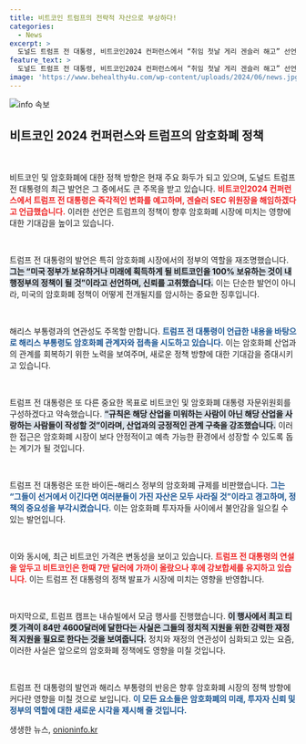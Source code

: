 ```yaml
---
title: 비트코인 트럼프의 전략적 자산으로 부상하다!
categories:
  - News
excerpt: >
  도널드 트럼프 전 대통령, 비트코인2024 컨퍼런스에서 “취임 첫날 게리 겐슬러 해고” 선언! 암호화폐 전략적 비축 공약하며 청중 환호 이끌어냈다. 해리스 부통령도 암호화폐 업계와의 관계 회복에 나선다.
feature_text: >
  도널드 트럼프 전 대통령, 비트코인2024 컨퍼런스에서 “취임 첫날 게리 겐슬러 해고” 선언! 암호화폐 전략적 비축 공약하며 청중 환호 이끌어냈다. 해리스 부통령도 암호화폐 업계와의 관계 회복에 나선다.
image: 'https://www.behealthy4u.com/wp-content/uploads/2024/06/news.jpg'
---
```


<p><img src="https://www.behealthy4u.com/wp-content/uploads/2024/06/news.jpg" alt="info 속보" /></p>

<h2 data-ke-size="size26">비트코인 2024 컨퍼런스와 트럼프의 암호화폐 정책</h2>

<p data-ke-size="size16">&nbsp;</p>

<p>비트코인 및 암호화폐에 대한 정책 방향은 현재 주요 화두가 되고 있으며, 도널드 트럼프 전 대통령의 최근 발언은 그 중에서도 큰 주목을 받고 있습니다. <b><span style="color: #ee2323;">비트코인2024 컨퍼런스에서 트럼프 전 대통령은 즉각적인 변화를 예고하며, 겐슬러 SEC 위원장을 해임하겠다고 언급했습니다.</span></b> 이러한 선언은 트럼프의 정책이 향후 암호화폐 시장에 미치는 영향에 대한 기대감을 높이고 있습니다. </p>

<p data-ke-size="size16">&nbsp;</p>

<p>트럼프 전 대통령의 발언은 특히 암호화폐 시장에서의 정부의 역할을 재조명했습니다. <b><span style="background-color: #21538527;">그는 “미국 정부가 보유하거나 미래에 획득하게 될 비트코인을 100% 보유하는 것이 내 행정부의 정책이 될 것”이라고 선언하며, 신뢰를 고취했습니다.</span></b> 이는 단순한 발언이 아니라, 미국의 암호화폐 정책이 어떻게 전개될지를 암시하는 중요한 징후입니다.</p>

<p data-ke-size="size16">&nbsp;</p>

<p>해리스 부통령과의 연관성도 주목할 만합니다. <b><span style="color: #1a5490;">트럼프 전 대통령이 언급한 내용을 바탕으로 해리스 부통령도 암호화폐 관계자와 접촉을 시도하고 있습니다.</span></b> 이는 암호화폐 산업과의 관계를 회복하기 위한 노력을 보여주며, 새로운 정책 방향에 대한 기대감을 증대시키고 있습니다.</p>

<p data-ke-size="size16">&nbsp;</p>

<p>트럼프 전 대통령은 또 다른 중요한 목표로 비트코인 및 암호화폐 대통령 자문위원회를 구성하겠다고 약속했습니다. <b><span style="background-color: #21538527;">“규칙은 해당 산업을 미워하는 사람이 아닌 해당 산업을 사랑하는 사람들이 작성할 것”이라며, 산업과의 긍정적인 관계 구축을 강조했습니다.</span></b> 이러한 접근은 암호화폐 시장이 보다 안정적이고 예측 가능한 환경에서 성장할 수 있도록 돕는 계기가 될 것입니다.</p>

<p data-ke-size="size16">&nbsp;</p>

<p>트럼프 전 대통령은 또한 바이든-해리스 정부의 암호화폐 규제를 비판했습니다. <b><span style="color: #1a5490;">그는 “그들이 선거에서 이긴다면 여러분들이 가진 자산은 모두 사라질 것”이라고 경고하며, 정책의 중요성을 부각시켰습니다.</span></b> 이는 암호화폐 투자자들 사이에서 불안감을 일으킬 수 있는 발언입니다.</p>

<p data-ke-size="size16">&nbsp;</p>

<p>이와 동시에, 최근 비트코인 가격은 변동성을 보이고 있습니다. <b><span style="color: #ee2323;">트럼프 전 대통령의 연설을 앞두고 비트코인은 한때 7만 달러에 가까이 올랐으나 후에 강보합세를 유지하고 있습니다.</span></b> 이는 트럼프 전 대통령의 정책 발표가 시장에 미치는 영향을 반영합니다.</p>

<p data-ke-size="size16">&nbsp;</p>

<p>마지막으로, 트럼프 캠프는 내슈빌에서 모금 행사를 진행했습니다. <b><span style="background-color: #21538527;">이 행사에서 최고 티켓 가격이 84만 4600달러에 달한다는 사실은 그들의 정치적 지원을 위한 강력한 재정적 지원을 필요로 한다는 것을 보여줍니다.</span></b> 정치와 재정의 연관성이 심화되고 있는 요즘, 이러한 사실은 앞으로의 암호화폐 정책에도 영향을 미칠 것입니다.</p>

<p data-ke-size="size16">&nbsp;</p>

<p>트럼프 전 대통령의 발언과 해리스 부통령의 반응은 향후 암호화폐 시장의 정책 방향에 커다란 영향을 미칠 것으로 보입니다. <b><span style="color: #1a5490;">이 모든 요소들은 암호화폐의 미래, 투자자 신뢰 및 정부의 역할에 대한 새로운 시각을 제시해 줄 것입니다.</span></b></p>
생생한 뉴스, <a href="https://onioninfo.kr" rel="dofollow">onioninfo.kr</a>


